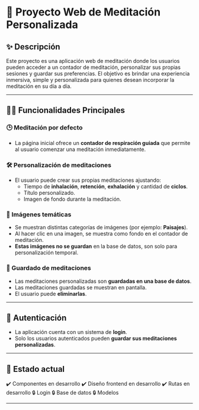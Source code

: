 # 🌿 Proyecto Web de Meditación Personalizada

## ✨ Descripción

Este proyecto es una aplicación web de meditación donde los usuarios pueden acceder a un contador de meditación, personalizar sus propias sesiones y guardar sus preferencias. El objetivo es brindar una experiencia inmersiva, simple y personalizada para quienes desean incorporar la meditación en su día a día.

---

## 🧘‍♀️ Funcionalidades Principales

### 🕒 Meditación por defecto
- La página inicial ofrece un **contador de respiración guiada** que permite al usuario comenzar una meditación inmediatamente.

### 🛠️ Personalización de meditaciones
- El usuario puede crear sus propias meditaciones ajustando:
  - Tiempo de **inhalación**, **retención**, **exhalación** y cantidad de **ciclos**.
  - Título personalizado.
  - Imagen de fondo durante la meditación.

### 📸 Imágenes temáticas
- Se muestran distintas categorías de imágenes (por ejemplo: **Paisajes**).
- Al hacer clic en una imagen, se muestra como fondo en el contador de meditación.
- **Estas imágenes no se guardan** en la base de datos, son solo para personalización temporal.

### 💾 Guardado de meditaciones
- Las meditaciones personalizadas son **guardadas en una base de datos**.
- Las meditaciones guardadas se muestran en pantalla.
- El usuario puede **eliminarlas**.

---

## 🔐 Autenticación

- La aplicación cuenta con un sistema de **login**.
- Solo los usuarios autenticados pueden **guardar sus meditaciones personalizadas**.

---

## 🚀 Estado actual

✔️ Componentes en desarrollo
✔️ Diseño frontend en desarrollo
✔️ Rutas en desarrollo 
🔒 Login 
🔒  Base de datos
🔒  Modelos

---
